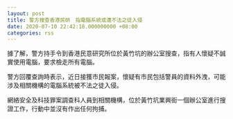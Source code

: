 ```yaml
---
layout: post
title: 警方搜查香港民研　指電腦系統或遭不法之徒入侵
date: 2020-07-10 22:42:18.000000000 +08:00
categories: rss
---
```


據了解，警方持手令到香港民意研究所位於黃竹坑的辦公室搜查，指有人懷疑不誠實使用電腦，要求檢走所有電腦。

警方回覆查詢時表示，近日接獲市民報案，懷疑有市民包括警員的資料外洩，可能涉及相關機構的電腦系統被不法之徒入侵。

網絡安全及科技罪案調查科人員到相關機構，位於黃竹坑業興街一個辦公室進行搜證工作，行動中並沒有作出任何拘捕。
